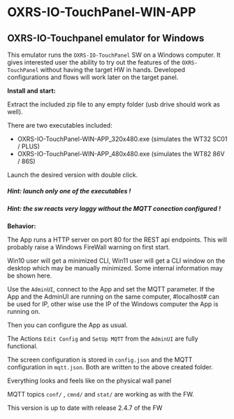 
# OXRS-IO-TouchPanel-WIN-APP
## OXRS-IO-Touchpanel emulator for Windows

This emulator runs the `OXRS-IO-TouchPanel` SW on a Windows computer. It gives interested user the ability to try out the features of the `OXRS-TouchPanel` without having the target HW in hands. Developed configurations and flows will work later on the target panel.

**Install and start:**

Extract the included zip file to any empty folder (usb drive should work as well).

There are two executables included: 
- OXRS-IO-TouchPanel-WIN-APP_320x480.exe (simulates the WT32 SC01 / PLUS)
- OXRS-IO-TouchPanel-WIN-APP_480x480.exe (simulates the WT82 86V / 86S)
  
Launch the desired version with double click.

##### Hint: launch only one of the executables !

##### Hint: the sw reacts very laggy without the MQTT conection configured !


**Behavior:**

The App runs a HTTP server on port 80 for the REST api endpoints. This will probably raise a Windows FireWall warning on first start.

Win10 user will get a minimized CLI, Win11 user will get a CLI window on the desktop which may be manually minimized. Some internal information may be shown here.

Use the `AdminUI`, connect to the App and set the MQTT parameter. If the App and the AdminUI are running on the same computer, #localhost# can be used for IP, other wise use the IP of the Windows computer the App is running on.

Then you can configure the App as usual.

The Actions `Edit Config` and `SetUp MQTT` from the `AdminUI` are fully functional.

The screen configuration is stored in `config.json` and the MQTT configuration in `mqtt.json`. Both are written to the above created folder.

Everything looks and feels like on the physical wall panel

MQTT topics  `conf/` , `cmnd/` and `stat/` are working as with the FW.

This version is up to date with release 2.4.7 of the FW

